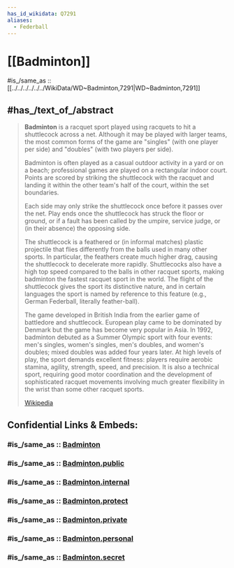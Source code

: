 ```yaml
---
has_id_wikidata: Q7291
aliases:
  - Federball
---
```


# [[Badminton]] 

#is_/same_as :: [[../../../../../../WikiData/WD~Badminton,7291|WD~Badminton,7291]] 

## #has_/text_of_/abstract 

> **Badminton** is a racquet sport played using racquets to hit a shuttlecock across a net. 
> Although it may be played with larger teams, 
> the most common forms of the game are "singles" (with one player per side) 
> and "doubles" (with two players per side). 
> 
> Badminton is often played as a casual outdoor activity in a yard or on a beach; 
> professional games are played on a rectangular indoor court. Points are scored by striking the shuttlecock with the racquet and landing it within the other team's half of the court, within the set boundaries.
>
> Each side may only strike the shuttlecock once before it passes over the net. Play ends once the shuttlecock has struck the floor or ground, or if a fault has been called by the umpire, service judge, or (in their absence) the opposing side.
>
> The shuttlecock is a feathered or (in informal matches) plastic projectile that flies differently from the balls used in many other sports. In particular, the feathers create much higher drag, causing the shuttlecock to decelerate more rapidly. Shuttlecocks also have a high top speed compared to the balls in other racquet sports, making badminton the fastest racquet sport in the world. The flight of the shuttlecock gives the sport its distinctive nature, and in certain languages the sport is named by reference to this feature (e.g., German Federball, literally feather-ball).
>
> The game developed in British India from the earlier game of battledore and shuttlecock. European play came to be dominated by Denmark but the game has become very popular in Asia. In 1992, badminton debuted as a Summer Olympic sport with four events: men's singles, women's singles, men's doubles, and women's doubles; mixed doubles was added four years later. At high levels of play, the sport demands excellent fitness: players require aerobic stamina, agility, strength, speed, and precision. It is also a technical sport, requiring good motor coordination and the development of sophisticated racquet movements involving much greater flexibility in the wrist than some other racquet sports.
>
> [Wikipedia](https://en.wikipedia.org/wiki/Badminton) 


## Confidential Links & Embeds: 

### #is_/same_as :: [Badminton](/_Standards/Society/Communication/Media/Performing_Arts/Sport/Individual_Sport/Badminton.md) 

### #is_/same_as :: [Badminton.public](/_public/Society/Communication/Media/Performing_Arts/Sport/Individual_Sport/Badminton.public.md) 

### #is_/same_as :: [Badminton.internal](/_internal/Society/Communication/Media/Performing_Arts/Sport/Individual_Sport/Badminton.internal.md) 

### #is_/same_as :: [Badminton.protect](/_protect/Society/Communication/Media/Performing_Arts/Sport/Individual_Sport/Badminton.protect.md) 

### #is_/same_as :: [Badminton.private](/_private/Society/Communication/Media/Performing_Arts/Sport/Individual_Sport/Badminton.private.md) 

### #is_/same_as :: [Badminton.personal](/_personal/Society/Communication/Media/Performing_Arts/Sport/Individual_Sport/Badminton.personal.md) 

### #is_/same_as :: [Badminton.secret](/_secret/Society/Communication/Media/Performing_Arts/Sport/Individual_Sport/Badminton.secret.md)

